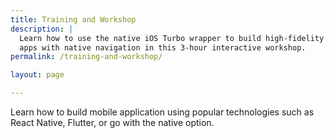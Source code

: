 ```yaml
---
title: Training and Workshop
description: |
  Learn how to use the native iOS Turbo wrapper to build high-fidelity hybrid
  apps with native navigation in this 3-hour interactive workshop.
permalink: /training-and-workshop/

layout: page

---
```


<p class="lead">
Learn how to build mobile application using popular technologies such as React Native, Flutter, or go with the native option.
</p>

